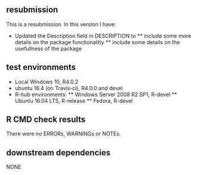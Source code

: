 ## resubmission
This is a resubmission. In this version I have:

* Updated the Description field in DESCRIPTION to
** include some more details on the package functionalitiy
** include some details on the usefullness of the package

## test environments
* Local Windows 10, R4.0.2
* ubuntu 16.4 (on Travis-ci), R4.0.0 and devel
* R-hub environments:
** Windows Server 2008 R2 SP1, R-devel
** Ubuntu 16.04 LTS, R-release
** Fedora, R-devel


## R CMD check results
There were no ERRORs, WARNINGs or NOTEs.

## downstream dependencies
NONE
